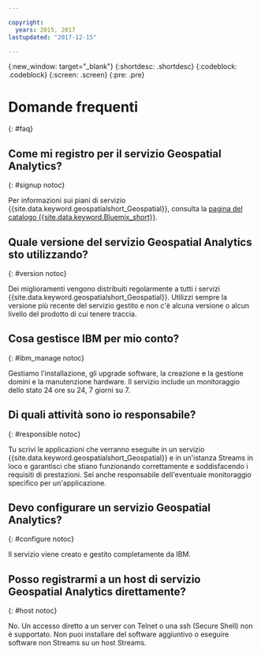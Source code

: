 ```yaml
---

copyright:
  years: 2015, 2017
lastupdated: "2017-12-15"

---
```


<!-- Attribute definitions -->
{:new_window: target="_blank"}
{:shortdesc: .shortdesc}
{:codeblock: .codeblock}
{:screen: .screen}
{:pre: .pre}

# Domande frequenti
{: #faq}

## Come mi registro per il servizio Geospatial Analytics?
{: #signup notoc}

Per informazioni sui piani di servizio {{site.data.keyword.geospatialshort_Geospatial}}, consulta la [pagina del catalogo {{site.data.keyword.Bluemix_short}}](https://console.ng.bluemix.net/catalog/services/geospatial-analytics).

## Quale versione del servizio Geospatial Analytics sto utilizzando?
{: #version notoc}

Dei miglioramenti vengono distribuiti regolarmente a tutti i servizi {{site.data.keyword.geospatialshort_Geospatial}}. Utilizzi sempre la versione più recente del servizio gestito e non c'è alcuna versione o alcun livello del prodotto di cui tenere traccia.

## Cosa gestisce IBM per mio conto?
{: #ibm_manage notoc}

Gestiamo l'installazione, gli upgrade software, la creazione e la gestione domini e la manutenzione hardware. Il servizio include un monitoraggio dello stato 24 ore su 24, 7 giorni su 7.


## Di quali attività sono io responsabile?
{: #responsible notoc}

Tu scrivi le applicazioni che verranno eseguite in un servizio {{site.data.keyword.geospatialshort_Geospatial}} e in un'istanza Streams in loco e garantisci che stiano funzionando correttamente e soddisfacendo i requisiti di prestazioni. Sei anche responsabile dell'eventuale monitoraggio specifico per un'applicazione.


## Devo configurare un servizio Geospatial Analytics?
{: #configure notoc}

Il servizio viene creato e gestito completamente da IBM.

## Posso registrarmi a un host di servizio Geospatial Analytics direttamente?
{: #host notoc}

No. Un accesso diretto a un server con Telnet o una ssh (Secure Shell) non è supportato. Non puoi installare del software aggiuntivo o eseguire software non Streams su un host Streams.
